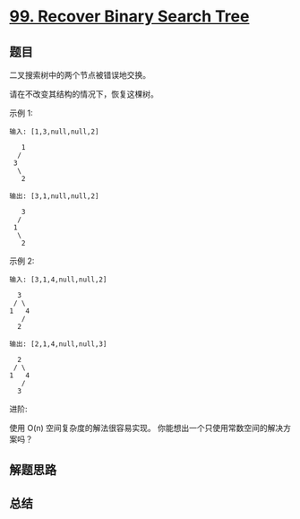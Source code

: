 # [99. Recover Binary Search Tree](https://leetcode-cn.com/problems/recover-binary-search-tree/)

## 题目

二叉搜索树中的两个节点被错误地交换。

请在不改变其结构的情况下，恢复这棵树。

示例 1:

```
输入: [1,3,null,null,2]

   1
  /
 3
  \
   2

输出: [3,1,null,null,2]

   3
  /
 1
  \
   2
```

示例 2:

```
输入: [3,1,4,null,null,2]

  3
 / \
1   4
   /
  2

输出: [2,1,4,null,null,3]

  2
 / \
1   4
   /
  3
```

进阶:

使用 O(n) 空间复杂度的解法很容易实现。
你能想出一个只使用常数空间的解决方案吗？


## 解题思路



## 总结